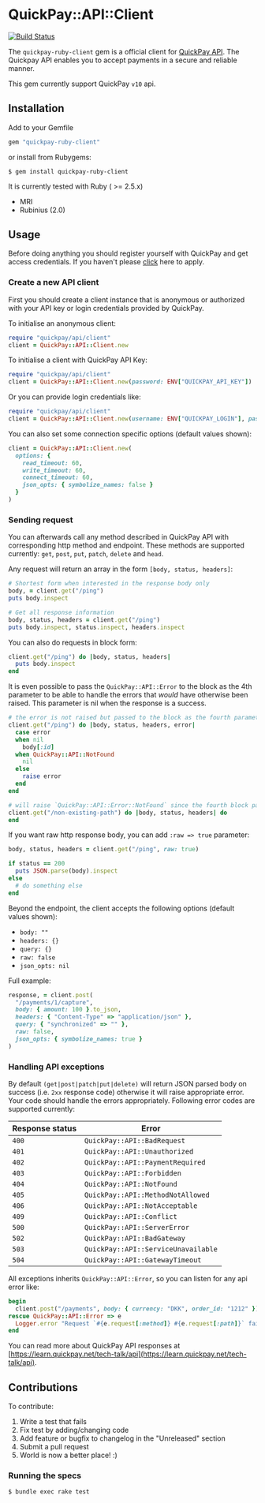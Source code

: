 # QuickPay::API::Client

[![Build Status](https://travis-ci.org/QuickPay/quickpay-ruby-client.svg)](https://travis-ci.org/QuickPay/quickpay-ruby-client)

The `quickpay-ruby-client` gem is a official client for [QuickPay API](https://learn.quickpay.net/tech-talk/api). The Quickpay API enables you to accept payments in a secure and reliable manner.

This gem currently support QuickPay `v10` api.

## Installation

Add to your Gemfile

```ruby
gem "quickpay-ruby-client"
```

or install from Rubygems:

```
$ gem install quickpay-ruby-client
```

It is currently tested with Ruby ( >= 2.5.x)

* MRI
* Rubinius (2.0)

## Usage

Before doing anything you should register yourself with QuickPay and get access credentials. If you haven't please [click](https://quickpay.net/) here to apply.

### Create a new API client

First you should create a client instance that is anonymous or authorized with your API key or login credentials provided by QuickPay.

To initialise an anonymous client:

```ruby
require "quickpay/api/client"
client = QuickPay::API::Client.new
```

To initialise a client with QuickPay API Key:

```ruby
require "quickpay/api/client"
client = QuickPay::API::Client.new(password: ENV["QUICKPAY_API_KEY"])
```

Or you can provide login credentials like:

```ruby
require "quickpay/api/client"
client = QuickPay::API::Client.new(username: ENV["QUICKPAY_LOGIN"], password: ENV["QUICKPAY_PASSWORD"])
```

You can also set some connection specific options (default values shown):

```ruby
client = QuickPay::API::Client.new(
  options: {
    read_timeout: 60,
    write_timeout: 60,
    connect_timeout: 60,
    json_opts: { symbolize_names: false }
  }
)
```

### Sending request

You can afterwards call any method described in QuickPay API with corresponding http method and endpoint. These methods are supported currently: `get`, `post`, `put`, `patch`, `delete` and `head`.

Any request will return an array in the form `[body, status, headers]`:

```ruby
# Shortest form when interested in the response body only
body, = client.get("/ping")
puts body.inspect

# Get all response information
body, status, headers = client.get("/ping")
puts body.inspect, status.inspect, headers.inspect

```

You can also do requests in block form:

```ruby
client.get("/ping") do |body, status, headers|
  puts body.inspect
end
```

It is even possible to pass the `QuickPay::API::Error` to the block as the 4th parameter to be able to handle the errors that _would_ have otherwise been raised. This parameter is nil when the response is a success.

```ruby
# the error is not raised but passed to the block as the fourth parameter
client.get("/ping") do |body, status, headers, error|
  case error
  when nil
    body[:id]
  when QuickPay::API::NotFound
    nil
  else
    raise error
  end
end

# will raise `QuickPay::API::Error::NotFound` since the fourth block param is not defined
client.get("/non-existing-path") do |body, status, headers| do
end
```

If you want raw http response body, you can add `:raw => true` parameter:

```ruby
body, status, headers = client.get("/ping", raw: true)

if status == 200
  puts JSON.parse(body).inspect
else
  # do something else
end

```

Beyond the endpoint, the client accepts the following options (default values shown):

  * `body: ""`
  * `headers: {}`
  * `query: {}`
  * `raw: false`
  * `json_opts: nil`

Full example:

```ruby
response, = client.post(
  "/payments/1/capture",
  body: { amount: 100 }.to_json,
  headers: { "Content-Type" => "application/json" },
  query: { "synchronized" => "" },
  raw: false,
  json_opts: { symbolize_names: true }
)

```

### Handling API exceptions

By default `(get|post|patch|put|delete)` will return JSON parsed body on success (i.e. `2xx` response code) otherwise it will raise appropriate error. Your code should handle the errors appropriately. Following error codes are supported currently:


Response status |  Error    |
----------------| ----------|
`400` | `QuickPay::API::BadRequest`
`401` | `QuickPay::API::Unauthorized`
`402` | `QuickPay::API::PaymentRequired`
`403` | `QuickPay::API::Forbidden`
`404` | `QuickPay::API::NotFound`
`405` | `QuickPay::API::MethodNotAllowed`
`406` | `QuickPay::API::NotAcceptable`
`409` | `QuickPay::API::Conflict`
`500` | `QuickPay::API::ServerError`
`502` | `QuickPay::API::BadGateway`
`503` | `QuickPay::API::ServiceUnavailable`
`504` | `QuickPay::API::GatewayTimeout`

All exceptions inherits `QuickPay::API::Error`, so you can listen for any api error like:

```ruby
begin
  client.post("/payments", body: { currency: "DKK", order_id: "1212" })
rescue QuickPay::API::Error => e
  Logger.error "Request `#{e.request[:method]} #{e.request[:path]}` failed with status #{e.response[:status]}"
end
```

You can read more about QuickPay API responses at [https://learn.quickpay.net/tech-talk/api](https://learn.quickpay.net/tech-talk/api).

## Contributions

To contribute:

1. Write a test that fails
2. Fix test by adding/changing code
3. Add feature or bugfix to changelog in the "Unreleased" section
4. Submit a pull request
5. World is now a better place! :)

### Running the specs

```
$ bundle exec rake test
```
